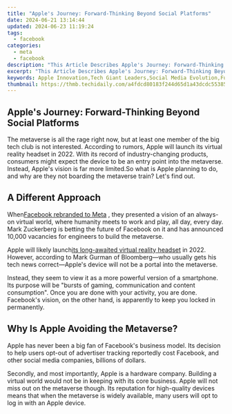 ```yaml
---
title: "Apple's Journey: Forward-Thinking Beyond Social Platforms"
date: 2024-06-21 13:14:44
updated: 2024-06-23 11:19:24
tags:
  - facebook
categories:
  - meta
  - facebook
description: "This Article Describes Apple's Journey: Forward-Thinking Beyond Social Platforms"
excerpt: "This Article Describes Apple's Journey: Forward-Thinking Beyond Social Platforms"
keywords: Apple Innovation,Tech Giant Leaders,Social Media Evolution,Future-Oriented Tech,Forward Thinking Companies,Beyond Platform Limits,Visionary Technology
thumbnail: https://thmb.techidaily.com/a4fdcd80183f244d65d1a43dcdc553851a248e6cf760faf0d85aa4162c1de5de.jpg
---
```


## Apple's Journey: Forward-Thinking Beyond Social Platforms

 The metaverse is all the rage right now, but at least one member of the big tech club is not interested. According to rumors, Apple will launch its virtual reality headset in 2022\. With its record of industry-changing products, consumers might expect the device to be an entry point into the metaverse. Instead, Apple's vision is far more limited.So what is Apple planning to do, and why are they not boarding the metaverse train? Let's find out.

## A Different Approach

 When[Facebook rebranded to Meta](https://www.makeuseof.com/facebook-announced-meta-its-new-brand/) , they presented a vision of an always-on virtual world, where humanity meets to work and play, all day, every day. Mark Zuckerberg is betting the future of Facebook on it and has announced 10,000 vacancies for engineers to build the metaverse.

 Apple will likely launch[its long-awaited virtual reality headset](https://www.makeuseof.com/apple-headset-fan-fabric-design/) in 2022\. However, according to Mark Gurman of Bloomberg—who usually gets his tech news correct—Apple's device will not be a portal into the metaverse.

 Instead, they seem to view it as a more powerful version of a smartphone. Its purpose will be "bursts of gaming, communication and content consumption". Once you are done with your activity, you are done. Facebook's vision, on the other hand, is apparently to keep you locked in permanently.

## Why Is Apple Avoiding the Metaverse?

 Apple has never been a big fan of Facebook's business model. Its decision to help users opt-out of advertiser tracking reportedly cost Facebook, and other social media companies, billions of dollars.

 Secondly, and most importantly, Apple is a hardware company. Building a virtual world would not be in keeping with its core business. Apple will not miss out on the metaverse though. Its reputation for high-quality devices means that when the metaverse is widely available, many users will opt to log in with an Apple device.


<ins class="adsbygoogle"
     style="display:block"
     data-ad-format="autorelaxed"
     data-ad-client="ca-pub-7571918770474297"
     data-ad-slot="1223367746"></ins>



<ins class="adsbygoogle"
     style="display:block"
     data-ad-client="ca-pub-7571918770474297"
     data-ad-slot="8358498916"
     data-ad-format="auto"
     data-full-width-responsive="true"></ins>
